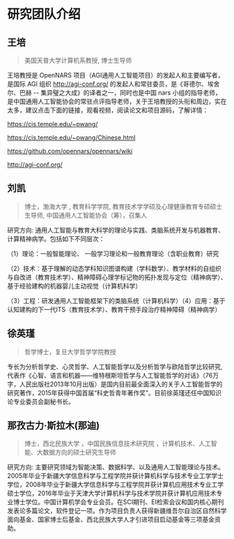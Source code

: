 # 研究团队介绍

## 王培

> 美国天普大学计算机系教授, 博士生导师

王培教授是 OpenNARS 项目（AGI通用人工智能项目）的发起人和主要编写者，是国际 AGI 组织 http://agi-conf.org/  的发起人和常驻委员，是《哥德尔、埃舍尔、巴赫 -- 集异璧之大成》的译者之一，同时也是中国 nars 小组的指导老师，是中国通用人工智能协会的常驻点评指导老师，关于王培教授的头衔和周边，实在太多，建议点击下面的链接，观看视频，阅读论文和项目源码，了解详情：

https://cis.temple.edu/~pwang/

https://cis.temple.edu/~pwang/Chinese.html

https://github.com/opennars/opennars/wiki

http://agi-conf.org/

## 刘凯

> 博士，渤海大学 , 教育科学学院, 教育技术学学硕及心理健康教育专硕硕士生导师,  中国通用人工智能协会（筹），召集人

研究方向:  通用人工智能与教育大科学的理论与实践、类脑系统开发与机器教育、计算精神病学。包括如下不同层次：

   （1）理论：一般智能理论、 一般学习理论和一般教育理论（含职业教育）研究

   （2）技术：基于理解的动态学科知识图谱构建（学科数学）、教学材料的自组织与自改进（教育技术学）、精神障碍心理学标记物的拓扑发现与定位（精神病学）、基于经验建构的机器婴儿主动视觉（计算机科学）

   （3）工程：研发通用人工智能框架下的类脑系统（计算机科学）（4）应用：基于认知建构的下一代ITS（教育技术学）、教育干预手段治疗精神障碍（精神病学）

## 徐英瑾

> 哲学博士，复旦大学哲学学院教授

专长为分析哲学史、心灵哲学、人工智能哲学以及分析哲学与欧陆哲学比较研究, 代表作《心智、语言和机器——维特根斯坦哲学与人工智能哲学的对话》（76万字，人民出版社2013年10月出版）是国内目前最全面深入的关于人工智能哲学的研究著作，2015年获得中国首届“科史哲青年著作奖”。目前徐英瑾还任中国知识论专业委员会副秘书长。

## 那孜古力·斯拉木(那迪)

> 博士，西北民族大学 ，中国民族信息技术研究院 ，计算机技术、人工智能、大数据方向的硕士研究生导师

研究方向: 主要研究领域为智能决策、数据科学、以及通用人工智能理论与技术。
2005年毕业于新疆大学信息科学与工程学院并获计算机科学与技术专业工学学士学位，2008年毕业于新疆大学信息科学与工程学院并获计算机应用技术专业工学硕士学位，2016年毕业于天津大学计算机科学与技术学院并获计算机应用技术专业博士学位。中国计算机学会专业会员。在SCI期刊、EI检索会议和国内核心期刊发表论多篇论文，软件登记一项。作为项目负责人获得新疆维吾尔自治区自然科学面向基金、国家博士后基金、西北民族大学人才引进项目启动基金等三项基金资助。

